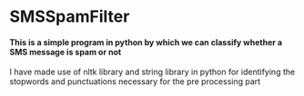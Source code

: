 # SMSSpamFilter
<h4>This is a simple program in python by which we can classify whether a SMS message is spam or not</h4>

<p>I have made use of nltk library and string library in python for identifying the stopwords and punctuations necessary for the pre processing part</p>

